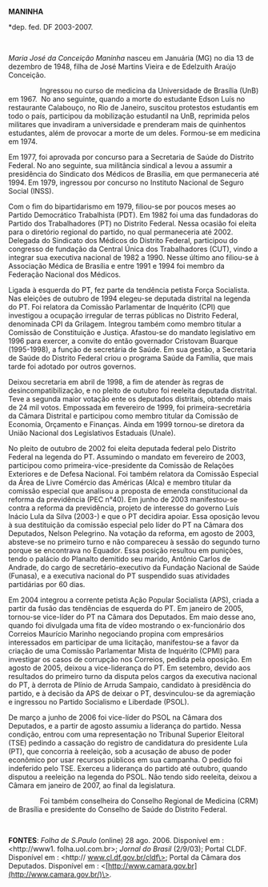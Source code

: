 **MANINHA**

\*dep. fed. DF 2003-2007.

               

*Maria José da Conceição Maninha* nasceu em Januária (MG) no dia 13 de
dezembro de 1948, filha de José Martins Vieira e de Edelzuith Araújo
Conceição.

                Ingressou no curso de medicina da Universidade de
Brasília (UnB) em 1967.  No ano seguinte, quando a morte do estudante
Edson Luís no restaurante Calabouço, no Rio de Janeiro, suscitou
protestos estudantis em todo o país, participou da mobilização
estudantil na UnB, reprimida pelos militares que invadiram a
universidade e prenderam mais de quinhentos estudantes, além de provocar
a morte de um deles. Formou-se em medicina em 1974.

Em 1977, foi aprovada por concurso para a Secretaria de Saúde do
Distrito Federal. No ano seguinte, sua militância sindical a levou a
assumir a presidência do Sindicato dos Médicos de Brasília, em que
permaneceria até 1994. Em 1979, ingressou por concurso no Instituto
Nacional de Seguro Social (INSS).

Com o fim do bipartidarismo em 1979, filiou-se por poucos meses ao
Partido Democrático Trabalhista (PDT). Em 1982 foi uma das fundadoras do
Partido dos Trabalhadores (PT) no Distrito Federal. Nessa ocasião foi
eleita para o diretório regional do partido, no qual permaneceria até
2002. Delegada do Sindicato dos Médicos do Distrito Federal, participou
do congresso de fundação da Central Única dos Trabalhadores (CUT), vindo
a integrar sua executiva nacional de 1982 a 1990. Nesse último ano
filiou-se à Associação Médica de Brasília e entre 1991 e 1994 foi membro
da Federação Nacional dos Médicos.

Ligada à esquerda do PT, fez parte da tendência petista Força
Socialista. Nas eleições de outubro de 1994 elegeu-se deputada distrital
na legenda do PT. Foi relatora da Comissão Parlamentar de Inquérito
(CPI) que investigou a ocupação irregular de terras públicas no Distrito
Federal, denominada CPI da Grilagem. Integrou também como membro titular
a Comissão de Constituição e Justiça. Afastou-se do mandato legislativo
em 1996 para exercer, a convite do então governador Cristovam Buarque
(1995-1998), a função de secretária de Saúde. Em sua gestão, a
Secretaria de Saúde do Distrito Federal criou o programa Saúde da
Família, que mais tarde foi adotado por outros governos.

Deixou secretaria em abril de 1998, a fim de atender às regras de
desincompatibilização, e no pleito de outubro foi reeleita deputada
distrital. Teve a segunda maior votação ente os deputados distritais,
obtendo mais de 24 mil votos. Empossada em fevereiro de 1999, foi
primeira-secretária da Câmara Distrital e participou como membro titular
da Comissão de Economia, Orçamento e Finanças. Ainda em 1999 tornou-se
diretora da União Nacional dos Legislativos Estaduais (Unale).

No pleito de outubro de 2002 foi eleita deputada federal pelo Distrito
Federal na legenda do PT. Assumindo o mandato em fevereiro de 2003,
participou como primeira-vice-presidente da Comissão de Relações
Exteriores e de Defesa Nacional. Foi também relatora da Comissão
Especial da Área de Livre Comércio das Américas (Alca) e membro titular
da comissão especial que analisou a proposta de emenda constitucional da
reforma da previdência (PEC n°40). Em junho de 2003 manifestou-se contra
a reforma da previdência, projeto de interesse do governo Luís Inácio
Lula da Silva (2003-) e que o PT decidira apoiar. Essa oposição levou à
sua destituição da comissão especial pelo líder do PT na Câmara dos
Deputados, Nelson Pelegrino. Na votação da reforma, em agosto de 2003,
absteve-se no primeiro turno e não compareceu à sessão do segundo turno
porque se encontrava no Equador. Essa posição resultou em punições,
tendo o palácio do Planalto demitido seu marido, Antônio Carlos de
Andrade, do cargo de secretário-executivo da Fundação Nacional de Saúde
(Funasa), e a executiva nacional do PT suspendido suas atividades
partidárias por 60 dias.

Em 2004 integrou a corrente petista Ação Popular Socialista (APS),
criada a partir da fusão das tendências de esquerda do PT. Em janeiro de
2005, tornou-se vice-líder do PT na Câmara dos Deputados. Em maio desse
ano, quando foi divulgada uma fita de vídeo mostrando o ex-funcionário
dos Correios Maurício Marinho negociando propina com empresários
interessados em participar de uma licitação, manifestou-se a favor da
criação de uma Comissão Parlamentar Mista de Inquérito (CPMI) para
investigar os casos de corrupção nos Correios, pedida pela oposição. Em
agosto de 2005, deixou a vice-liderança do PT. Em setembro, devido aos
resultados do primeiro turno da disputa pelos cargos da executiva
nacional do PT, à derrota de Plínio de Arruda Sampaio, candidato à
presidência do partido, e à decisão da APS de deixar o PT,
desvinculou-se da agremiação e ingressou no Partido Socialismo e
Liberdade (PSOL).

De março a junho de 2006 foi vice-líder do PSOL na Câmara dos Deputados,
e a partir de agosto assumiu a liderança do partido. Nessa condição,
entrou com uma representação no Tribunal Superior Eleitoral (TSE)
pedindo a cassação do registro de candidatura do presidente Lula (PT),
que concorria à reeleição, sob a acusação de abuso de poder econômico
por usar recursos públicos em sua campanha. O pedido foi indeferido pelo
TSE. Exerceu a liderança do partido até outubro, quando disputou a
reeleição na legenda do PSOL. Não tendo sido reeleita, deixou a Câmara
em janeiro de 2007, ao final da legislatura.

                Foi também conselheira do Conselho Regional de Medicina
(CRM) de Brasília e presidente do Conselho de Saúde do Distrito Federal.

 

**FONTES**: *Folha de S.Paulo* (online) 28 ago. 2006. Disponível em :
\<http://www1. folha.uol.com.br\>; *Jornal do Brasil* (2/9/03); Portal
CLDF. Disponível em : \<http:// www.cl.df.gov.br/cldf\>; Portal da
Câmara dos Deputados. Disponível em :
\<[http://www.camara.gov.br](http://www.camara.gov.br/)\>.

 

 

 

 

 

 

 

 

 

 

 
